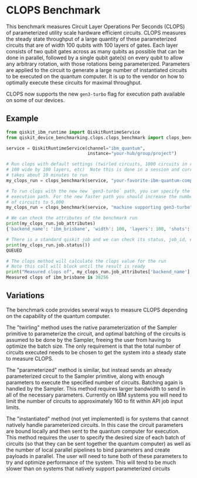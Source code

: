 # CLOPS Benchmark

This benchmark measures Circuit Layer Operations Per Seconds (CLOPS) of
parameterized utility scale  hardware efficient circuits.
 CLOPS measures the steady state throughput of a large quantity of
 these parameterized circuits that are
 of width 100 qubits with 100 layers of gates.
 Each layer consists of two qubit gates across as many qubits
 as possible that can be done in parallel, followed by a single qubit
 gate(s) on every qubit to allow any arbitrary rotation, with those
 rotations being parameterized.
 Parameters are applied to the circuit to generate a large number of
 instantiated circuits to be executed on the quantum computer. It is
 up to the vendor on how to optimally execute these circuits for
 maximal throughput.

CLOPS now supports the new `gen3-turbo` flag for execution path available
on some of our devices.

## Example

```python
from qiskit_ibm_runtime import QiskitRuntimeService
from qiskit_device_benchmarking.clops.clops_benchmark import clops_benchmark

service = QiskitRuntimeService(channel="ibm_quantum",
                               instance="your-hub/group/project")

# Run clops with default settings (twirled circuits, 1000 circuits in run,
# 100 wide by 100 layers, etc)  Note this is done in a session and currently
# takes about 10 minutes to run
my_clops_run = clops_benchmark(service, "your-favorite-ibm-quantum-computer")

# To run clops with the new new `gen3-turbo` path, you can specify the
# execution path. For the new faster path you should increase the number
# of circuits to 5,000
my_clops_run = clops_benchmark(service, "machine supporting gen3-turbo", execution_path='gen3-turbo', num_circuits = 5000)

# We can check the attributes of the benchmark run
print(my_clops_run.job_attributes)
{'backend_name': 'ibm_brisbane', 'width': 100, 'layers': 100, 'shots': 100, 'rep_delay': 0.00025, 'num_circuits': 1000, 'circuit_type': 'twirled', 'batch_size': None, 'pipelines': 1}

# There is a standard qiskit job and we can check its status, job_id, etc
print(my_clops_run.job.status())
QUEUED

# The clops method will calculate the clops value for the run
# Note this call will block until the result is ready
print("Measured clops of", my_clops_run.job_attributes['backend_name'], "is", my_clops_run.clops())
Measured clops of ibm_brisbane is 30256
```



## Variations


The benchmark code provides several
 ways to measure CLOPS depending on the capability of the quantum computer.

 The "twirling" method uses the native parameterization of the Sampler
 primitive to parameterize the circuit, and optimal batching of the
 circuits is assumed to be done by the Sampler, freeing the user
 from having to optimize the batch size. The only requirement is
 that the total number of circuits executed needs to be chosen to
 get the system into a steady state to measure CLOPS.

 The "parameterized" method is similar, but instead sends an already
 parameterized circuit to the Sampler primitive, along with enough
 parameters to execute the specified number of circuits. Batching
 again is handled by the Sampler. This method requires larger bandwidth
 to send in all of the necessary parameters. Currently on IBM systems
 you will need to limit the number of circuits to approximately 160 to
 fit within API job input limits.

 The "instantiated" method (not yet implemented) is for systems that cannot natively
 handle parameterized circuits. In this case the circuit parameters
 are bound locally and then sent to the quantum computer for execution.
 This method requires the user to specify the desired size of each
 batch of circuits (so that they can be sent together the quantum computer)
 as well as the number of local parallel pipelines to bind parameters and
 create payloads in parallel. The user will need to tune both of these
 parameters to try and optimize performance of the system. This will
 tend to be much slower than on systems that natively support parameterized
 circuits
